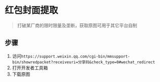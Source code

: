 # 红包封面提取
> 打破某厂商的限时限量及垄断，获取原图可用于其它平台自制

## 步骤
1. 访问`https://support.weixin.qq.com/cgi-bin/mmsupport-bin/showredpacket?receiveuri=分享码&check_type=0#wechat_redirect`
2. 打开开发者工具箱
3. 下载原图

